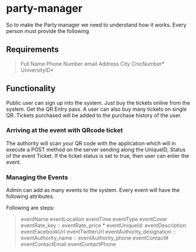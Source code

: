 # party-manager

So to make the Party manager we need to understand how it works. 
Every person must provide the following 
## Requirements
> Full Name 
>Phone Number
>email 
>Address 
>City 
>CnicNumber*
>UniversityID*



## Functionality 

Public user can sign up into the system. 
Just buy the tickets online from  the system. 
Get the QR Entry pass. 
A user can also buy many tickets on single QR. 
Tickets purchased will be added to the purchase history of the user. 


### Arriving at the event with QRcode ticket 

The authority will scan your QR code with the application which will in execute a POST method on the server sending along the UniqueID, Status of the event Ticket. 
If the ticket status is set to true, then user can enter the event. 



### Managing the Events 

Admin can add as many events to the system. 
Every event will have the following attributes.

Following are steps: 
> eventName
> eventLocation 
> eventTime 
> eventType 
> eventCover
> eventRate_key :: eventRate_price *
> eventUniqueId: 
> eventDescription
> eventFacebookUrl
> eventTwitterUrl
> eventAuthority_designation :: eventAuthority_name :: eventAuthority_phone 
> eventContact# 
> eventContactEmail
> eventContactPhone 

